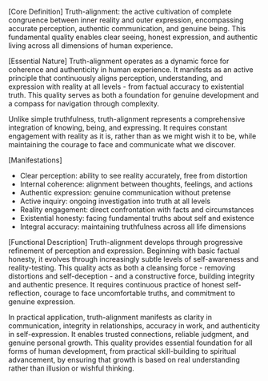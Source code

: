 [Core Definition]
Truth-alignment: the active cultivation of complete congruence between inner reality and outer expression, encompassing accurate perception, authentic communication, and genuine being. This fundamental quality enables clear seeing, honest expression, and authentic living across all dimensions of human experience.

[Essential Nature]
Truth-alignment operates as a dynamic force for coherence and authenticity in human experience. It manifests as an active principle that continuously aligns perception, understanding, and expression with reality at all levels - from factual accuracy to existential truth. This quality serves as both a foundation for genuine development and a compass for navigation through complexity.

Unlike simple truthfulness, truth-alignment represents a comprehensive integration of knowing, being, and expressing. It requires constant engagement with reality as it is, rather than as we might wish it to be, while maintaining the courage to face and communicate what we discover.

[Manifestations]
- Clear perception: ability to see reality accurately, free from distortion
- Internal coherence: alignment between thoughts, feelings, and actions
- Authentic expression: genuine communication without pretense
- Active inquiry: ongoing investigation into truth at all levels
- Reality engagement: direct confrontation with facts and circumstances
- Existential honesty: facing fundamental truths about self and existence
- Integral accuracy: maintaining truthfulness across all life dimensions

[Functional Description]
Truth-alignment develops through progressive refinement of perception and expression. Beginning with basic factual honesty, it evolves through increasingly subtle levels of self-awareness and reality-testing. This quality acts as both a cleansing force - removing distortions and self-deception - and a constructive force, building integrity and authentic presence. It requires continuous practice of honest self-reflection, courage to face uncomfortable truths, and commitment to genuine expression.

In practical application, truth-alignment manifests as clarity in communication, integrity in relationships, accuracy in work, and authenticity in self-expression. It enables trusted connections, reliable judgment, and genuine personal growth. This quality provides essential foundation for all forms of human development, from practical skill-building to spiritual advancement, by ensuring that growth is based on real understanding rather than illusion or wishful thinking.